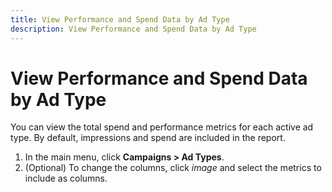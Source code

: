 ```yaml
---
title: View Performance and Spend Data by Ad Type
description: View Performance and Spend Data by Ad Type
---
```

# View Performance and Spend Data by Ad Type

You can view the total spend and performance metrics for each active ad type. By default, impressions and spend are included in the report.

1. In the main menu, click **Campaigns > Ad Types**.
1. (Optional) To change the columns, click _image_ and select the metrics to include as columns.
